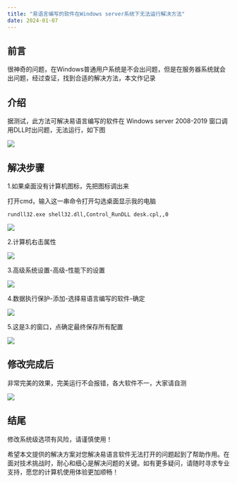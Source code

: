 ```yaml
---
title: "易语言编写的软件在Windows server系统下无法运行解决方法"
date: 2024-01-07
---
```


## 前言

很神奇的问题，在Windows普通用户系统是不会出问题，但是在服务器系统就会出问题，经过查证，找到合适的解决方法，本文作记录

## 介绍

据测试，此方法可解决易语言编写的软件在 Windows server 2008-2019 窗口调用DLL时出问题，无法运行，如下图

![](images/image.png)

## 解决步骤

1.如果桌面没有计算机图标，先把图标调出来

打开cmd，输入这一串命令打开勾选桌面显示我的电脑

```
rundll32.exe shell32.dll,Control_RunDLL desk.cpl,,0
```

![](images/image-1-1024x522.png)

2.计算机右击属性

![](images/image-2.png)

3.高级系统设置-高级-性能下的设置

![](images/image-3.png)

4.数据执行保护-添加-选择易语言编写的软件-确定

![](images/image-4.png)

5.这是3.的窗口，点确定最终保存所有配置

![](images/image-5.png)

## 修改完成后

非常完美的效果，完美运行不会报错，各大软件不一，大家请自测

![](images/image-6.png)

## 结尾

修改系统级选项有风险，请谨慎使用！

希望本文提供的解决方案对您解决易语言软件无法打开的问题起到了帮助作用。在面对技术挑战时，耐心和细心是解决问题的关键。如有更多疑问，请随时寻求专业支持，愿您的计算机使用体验更加顺畅！

